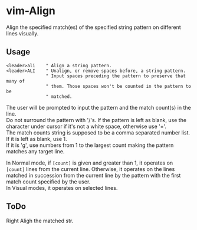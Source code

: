 # vim-Align

Align the specified match(es) of the specified string pattern on different lines visually.

## Usage

```viml
<leader>ali    " Align a string pattern.
<leader>ALI    " Unalign, or remove spaces before, a string pattern.
               " Input spaces preceding the pattern to preserve that many of
               " them. Those spaces won't be counted in the pattern to be
               " matched.
```

The user will be prompted to input the pattern and the match count(s) in the
line.  
Do not surround the pattern with '/'s.
If the pattern is left as blank, use the character under cursor if it's not a
white space, otherwise use '='.  
The match counts string is supposed to be a comma separated number list.
If it is left as blank, use 1.  
If it is 'g', use numbers from 1 to the largest count making the
pattern matches any target line.

In Normal mode, if `[count]` is given and greater than 1, it operates on
`[count]` lines from the current line. Otherwise, it operates on the lines
matched in succession from the current line by the pattern with the first
match count specified by the user.  
In Visual modes, it operates on selected lines.  

## ToDo

Right Aligh the matched str.
